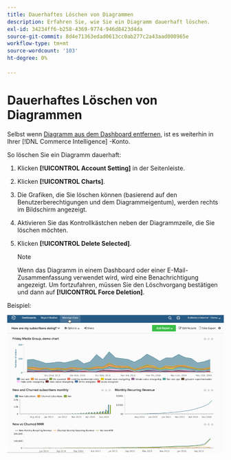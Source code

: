 ```yaml
---
title: Dauerhaftes Löschen von Diagrammen
description: Erfahren Sie, wie Sie ein Diagramm dauerhaft löschen.
exl-id: 34234ff6-b258-4369-9774-946d8423d4da
source-git-commit: 8d4e71363edad0613cc0ab277c2a43aad000965e
workflow-type: tm+mt
source-wordcount: '103'
ht-degree: 0%

---
```


# Dauerhaftes Löschen von Diagrammen

Selbst wenn [Diagramm aus dem Dashboard entfernen](../../data-user/dashboards/remove-charts-dashboard.md), ist es weiterhin in Ihrer [!DNL Commerce Intelligence] -Konto.

So löschen Sie ein Diagramm dauerhaft:

1. Klicken **[!UICONTROL Account Setting]** in der Seitenleiste.

1. Klicken **[!UICONTROL Charts]**.

1. Die Grafiken, die Sie löschen können (basierend auf den Benutzerberechtigungen und dem Diagrammeigentum), werden rechts im Bildschirm angezeigt.

1. Aktivieren Sie das Kontrollkästchen neben der Diagrammzeile, die Sie löschen möchten.

1. Klicken **[!UICONTROL Delete Selected]**.

   >[!NOTE]
   >
   >Wenn das Diagramm in einem Dashboard oder einer E-Mail-Zusammenfassung verwendet wird, wird eine Benachrichtigung angezeigt. Um fortzufahren, müssen Sie den Löschvorgang bestätigen und dann auf **[!UICONTROL Force Deletion]**.

Beispiel:

![Grafiken löschen](../../assets/deletechart.gif)<!--{: width="630" height="402"}-->
